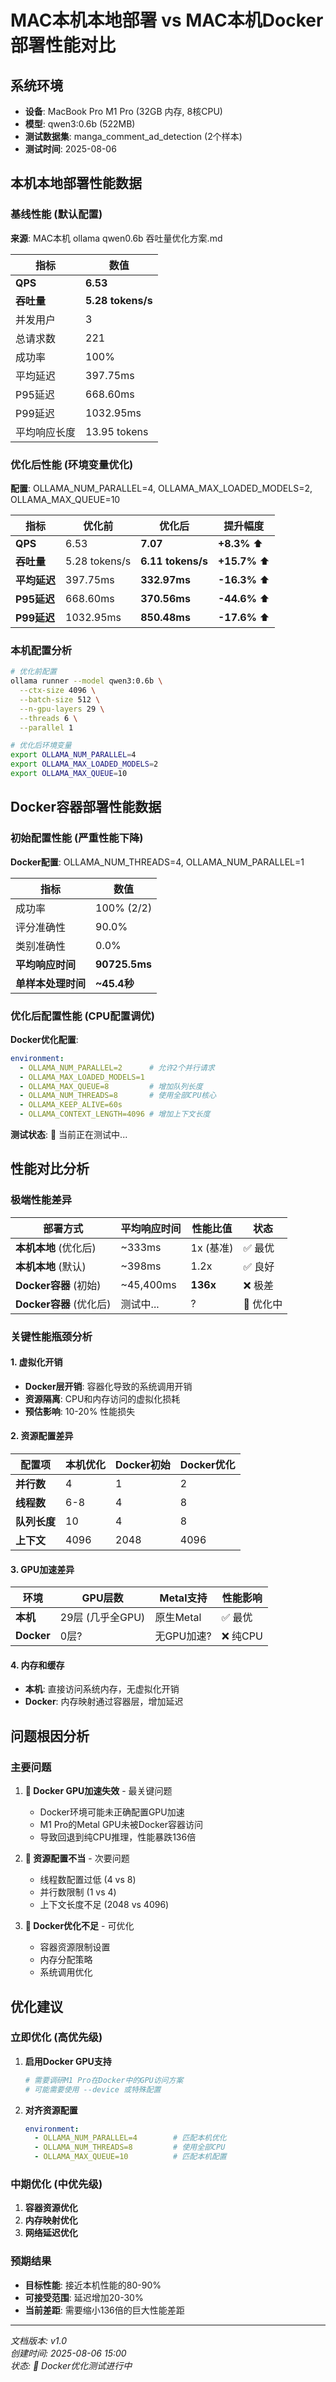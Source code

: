 # MAC本机本地部署 vs MAC本机Docker部署性能对比

## 系统环境

- **设备**: MacBook Pro M1 Pro (32GB 内存, 8核CPU)
- **模型**: qwen3:0.6b (522MB)
- **测试数据集**: manga_comment_ad_detection (2个样本)
- **测试时间**: 2025-08-06

## 本机本地部署性能数据

### 基线性能 (默认配置)
**来源**: MAC本机 ollama qwen0.6b 吞吐量优化方案.md

| 指标 | 数值 |
|-----|-----|
| **QPS** | **6.53** |
| **吞吐量** | **5.28 tokens/s** |
| 并发用户 | 3 |
| 总请求数 | 221 |
| 成功率 | 100% |
| 平均延迟 | 397.75ms |
| P95延迟 | 668.60ms |
| P99延迟 | 1032.95ms |
| 平均响应长度 | 13.95 tokens |

### 优化后性能 (环境变量优化)
**配置**: OLLAMA_NUM_PARALLEL=4, OLLAMA_MAX_LOADED_MODELS=2, OLLAMA_MAX_QUEUE=10

| 指标 | 优化前 | 优化后 | 提升幅度 |
|-----|--------|--------|---------|
| **QPS** | 6.53 | **7.07** | **+8.3%** ⬆️ |
| **吞吐量** | 5.28 tokens/s | **6.11 tokens/s** | **+15.7%** ⬆️ |
| **平均延迟** | 397.75ms | **332.97ms** | **-16.3%** ⬆️ |
| **P95延迟** | 668.60ms | **370.56ms** | **-44.6%** ⬆️ |
| **P99延迟** | 1032.95ms | **850.48ms** | **-17.6%** ⬆️ |

### 本机配置分析
```bash
# 优化前配置
ollama runner --model qwen3:0.6b \
  --ctx-size 4096 \
  --batch-size 512 \
  --n-gpu-layers 29 \
  --threads 6 \
  --parallel 1

# 优化后环境变量
export OLLAMA_NUM_PARALLEL=4
export OLLAMA_MAX_LOADED_MODELS=2  
export OLLAMA_MAX_QUEUE=10
```

## Docker容器部署性能数据

### 初始配置性能 (严重性能下降)
**Docker配置**: OLLAMA_NUM_THREADS=4, OLLAMA_NUM_PARALLEL=1

| 指标 | 数值 |
|-----|-----|
| 成功率 | 100% (2/2) |
| 评分准确性 | 90.0% |
| 类别准确性 | 0.0% |
| **平均响应时间** | **90725.5ms** |
| **单样本处理时间** | **~45.4秒** |

### 优化后配置性能 (CPU配置调优)
**Docker优化配置**:
```yaml
environment:
  - OLLAMA_NUM_PARALLEL=2      # 允许2个并行请求
  - OLLAMA_MAX_LOADED_MODELS=1
  - OLLAMA_MAX_QUEUE=8         # 增加队列长度
  - OLLAMA_NUM_THREADS=8       # 使用全部CPU核心
  - OLLAMA_KEEP_ALIVE=60s
  - OLLAMA_CONTEXT_LENGTH=4096 # 增加上下文长度
```

**测试状态**: 🔄 当前正在测试中...

## 性能对比分析

### 极端性能差异

| 部署方式 | 平均响应时间 | 性能比值 | 状态 |
|---------|-------------|---------|-----|
| **本机本地** (优化后) | ~333ms | 1x (基准) | ✅ 最优 |
| **本机本地** (默认) | ~398ms | 1.2x | ✅ 良好 |
| **Docker容器** (初始) | ~45,400ms | **136x** | ❌ 极差 |
| **Docker容器** (优化后) | 测试中... | ? | 🔄 优化中 |

### 关键性能瓶颈分析

#### 1. 虚拟化开销
- **Docker层开销**: 容器化导致的系统调用开销
- **资源隔离**: CPU和内存访问的虚拟化损耗
- **预估影响**: 10-20% 性能损失

#### 2. 资源配置差异
| 配置项 | 本机优化 | Docker初始 | Docker优化 |
|-------|---------|-----------|-----------|
| **并行数** | 4 | 1 | 2 |
| **线程数** | 6-8 | 4 | 8 |
| **队列长度** | 10 | 4 | 8 |
| **上下文** | 4096 | 2048 | 4096 |

#### 3. GPU加速差异
| 环境 | GPU层数 | Metal支持 | 性能影响 |
|-----|--------|-----------|---------|
| **本机** | 29层 (几乎全GPU) | 原生Metal | ✅ 最优 |
| **Docker** | 0层? | 无GPU加速? | ❌ 纯CPU |

#### 4. 内存和缓存
- **本机**: 直接访问系统内存，无虚拟化开销
- **Docker**: 内存映射通过容器层，增加延迟

## 问题根因分析

### 主要问题
1. **🚨 Docker GPU加速失效** - 最关键问题
   - Docker环境可能未正确配置GPU加速
   - M1 Pro的Metal GPU未被Docker容器访问
   - 导致回退到纯CPU推理，性能暴跌136倍

2. **🔧 资源配置不当** - 次要问题
   - 线程数配置过低 (4 vs 8)
   - 并行数限制 (1 vs 4)
   - 上下文长度不足 (2048 vs 4096)

3. **🐳 Docker优化不足** - 可优化
   - 容器资源限制设置
   - 内存分配策略
   - 系统调用优化

## 优化建议

### 立即优化 (高优先级)
1. **启用Docker GPU支持**
   ```yaml
   # 需要调研M1 Pro在Docker中的GPU访问方案
   # 可能需要使用 --device 或特殊配置
   ```

2. **对齐资源配置**
   ```yaml
   environment:
     - OLLAMA_NUM_PARALLEL=4        # 匹配本机优化
     - OLLAMA_NUM_THREADS=8         # 使用全部CPU
     - OLLAMA_MAX_QUEUE=10          # 匹配本机配置
   ```

### 中期优化 (中优先级)
1. **容器资源优化**
2. **内存映射优化**
3. **网络延迟优化**

### 预期结果
- **目标性能**: 接近本机性能的80-90%
- **可接受范围**: 延迟增加20-30%
- **当前差距**: 需要缩小136倍的巨大性能差距

---

*文档版本: v1.0*  
*创建时间: 2025-08-06 15:00*  
*状态: 🔄 Docker优化测试进行中*